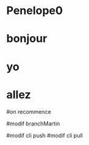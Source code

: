 # Penelope0
# bonjour
# yo
# allez
#on recommence

#modif branchMartin

#modif cli push
#modif cli pull
